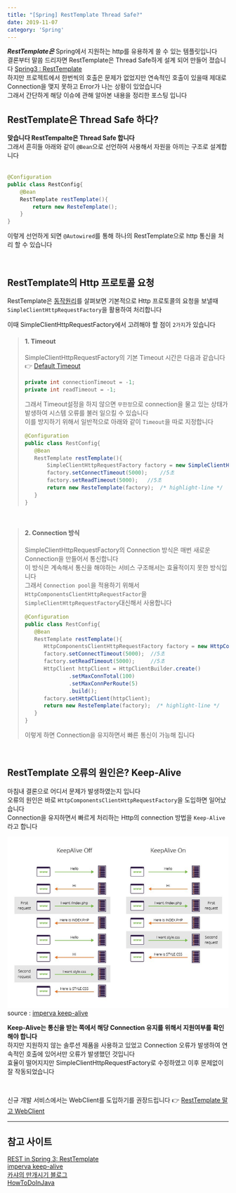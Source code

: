 ```yaml
---
title: "[Spring] RestTemplate Thread Safe?"
date: 2019-11-07
category: 'Spring'
---
```


***RestTemplate은*** Spring에서 지원하는 http를 유용하게 쓸 수 있는 템플릿입니다  
결론부터 말씀 드리자면 RestTemplate은 Thread Safe하게 설계 되어 만들어 졌습니다 [Spring3 : RestTemplate](https://spring.io/blog/2009/03/27/rest-in-spring-3-resttemplate)  
하지만 프로젝트에서 한번씩의 호출은 문제가 없었지만 연속적인 호출이 있을때 제대로 Connection을 맺지 못하고 <span class='red_font'>Error</span>가 나는 상황이 있었습니다  
그래서 간단하게 해당 이슈에 관해 알아본 내용을 정리한 포스팅 입니다    

## RestTemplate은 Thread Safe 하다?
**맞습니다 RestTempalte은 Thread Safe 합니다**  
그래서 흔히들 아래와 같이 `@Bean`으로 선언하여 사용해서 자원을 아끼는 구조로 설계합니다  

```java

@Configuration
public class RestConfig{
    @Bean
    RestTemplate restTemplate(){
        return new ResteTemplate();
    }
}

```
이렇게 선언하게 되면 `@Autowired`를 통해 하나의 RestTemplate으로 http 통신을 처리 할 수 있습니다   

<br/>

## RestTemplate의 Http 프로토콜 요청
RestTemplate은 [동작원리](https://skasha.tistory.com/48)를 살펴보면 기본적으로 Http 프로토콜의 요청을 보낼때 `SimpleClientHttpRequestFactory`을 활용하여 처리합니다

이때 SimpleClientHttpRequestFactory에서 고려해야 할 점이 `2가지`가 있습니다

> #### 1. Timeout
> SimpleClientHttpRequestFactory의 기본 Timeout 시간은 다음과 같습니다 :point_right: [Default Timeout](https://howtodoinjava.com/spring-boot2/resttemplate/resttemplate-timeout-example/) 
> ```java 
>private int connectionTimeout = -1; 
>private int readTimeout = -1;
> ```
>그래서 Timeout설정을 하지 않으면 `무한정`으로 connection을 물고 있는 상태가 발생하여 <span class='red_font'>시스템 오류</span>를 불러 일으킬 수 있습니다  
>이를 방지하기 위해서 일반적으로 아래와 같이 `Timeout`을 따로 지정합니다
>```java
>@Configuration
>public class RestConfig{
>    @Bean
>    RestTemplate restTemplate(){
>        SimpleClientHttpRequestFactory factory = new SimpleClientHttpRequestFactory();
>        factory.setConnectTimeout(5000);    //5초
>        factory.setReadTimeout(5000);   //5초
>        return new ResteTemplate(factory);  /* highlight-line */
>    }
>}
>```

<br/>

> #### 2. Connection 방식
> SimpleClientHttpRequestFactory의 Connection 방식은 매번 새로운 Connection을 만들어서 통신합니다  
>이 방식은 계속해서 통신을 해야하는 서비스 구조해서는 효율적이지 못한 방식입니다  
>그래서 `Connection pool`을 적용하기 위해서 `HttpComponentsClientHttpRequestFactor`을 `SimpleClientHttpRequestFactory`대신해서 사용합니다  
>```java
>@Configuration
>public class RestConfig{
>    @Bean
>    RestTemplate restTemplate(){
>       HttpComponentsClientHttpRequestFactory factory = new HttpComponentsClientHttpRequestFactory();
>       factory.setConnectTimeout(5000);  //5초
>       factory.setReadTimeout(5000);     //5초
>       HttpClient httpClient = HttpClientBuilder.create()
>               .setMaxConnTotal(100)
>               .setMaxConnPerRoute(5)
>               .build();
>       factory.setHttpClient(httpClient);
>       return new ResteTemplate(factory);  /* highlight-line */
>    }
>}
>```
>이렇게 하면 Connection을 유지하면서 빠른 통신이 가능해 집니다


<br/>

## RestTemplate 오류의 원인은? <span class='red_font'>Keep-Alive</span>  
마침내 결론으로 어디서 문제가 발생하였는지 입니다  
오류의 원인은 바로 `HttpComponentsClientHttpRequestFactory`을 도입하면 일어났습니다  
Connection을 유지하면서 빠르게 처리하는 Http의 connection 방법을 `Keep-Alive`라고 합니다  

![keep-alive](./images/keep-alive.jpg)
<span class='img_caption'>source : [imperva keep-alive](https://www.imperva.com/learn/performance/http-keep-alive)</span>

**Keep-Alive는 통신을 받는 쪽에서 해당 Connection 유지를 위해서 지원여부를 확인해야 합니다**  
하지만 지원하지 않는 솔루션 제품을 사용하고 있었고 <span class='red_font'>Connection 오류</span>가 발생하여 연속적인 호출에 있어서만 오류가 발생했던 것입니다  
효율이 떨어지지만 SimpleClientHttpRequestFactory로 수정하였고 이후 문제없이 잘 작동되었습니다


<br/>

신규 개발 서비스에서는 WebClient를 도입하기를 권장드립니다 :point_right:
[RestTemplate 말고 WebClient](https://junebuug.github.io/2019-02-11/resttemplate-vs-webclient)

---

## 참고 사이트  
[REST in Spring 3: RestTemplate](https://spring.io/blog/2009/03/27/rest-in-spring-3-resttemplate)  
[imperva keep-alive](https://www.imperva.com/learn/performance/http-keep-alive/)  
[카샤의 만개시기 블로그](https://skasha.tistory.com/48)  
[HowToDoInJava](https://howtodoinjava.com/spring-boot2/resttemplate/resttemplate-timeout-example/)  